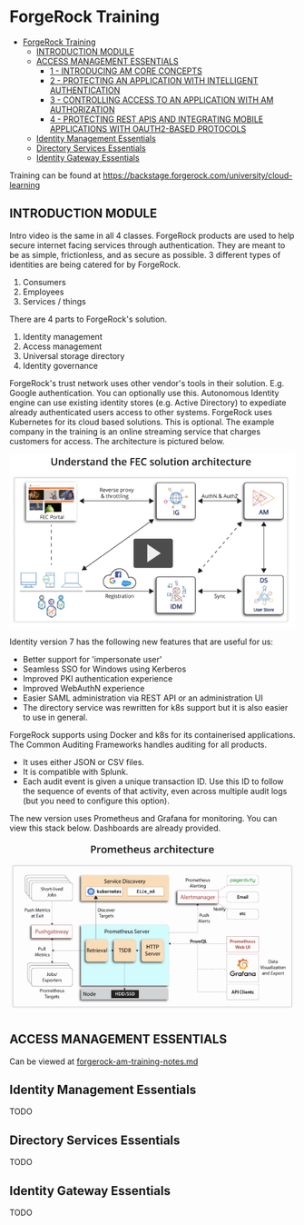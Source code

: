 # ForgeRock Training

- [ForgeRock Training](#forgerock-training)
  - [INTRODUCTION MODULE](#introduction-module)
  - [ACCESS MANAGEMENT ESSENTIALS](#access-management-essentials)
    - [1 - INTRODUCING AM CORE CONCEPTS](#1---introducing-am-core-concepts)
    - [2 - PROTECTING AN APPLICATION WITH INTELLIGENT AUTHENTICATION](#2---protecting-an-application-with-intelligent-authentication)
    - [3 - CONTROLLING ACCESS TO AN APPLICATION WITH AM AUTHORIZATION](#3---controlling-access-to-an-application-with-am-authorization)
    - [4 - PROTECTING REST APIS AND INTEGRATING MOBILE APPLICATIONS WITH OAUTH2-BASED PROTOCOLS](#4---protecting-rest-apis-and-integrating-mobile-applications-with-oauth2-based-protocols)
  - [Identity Management Essentials](#identity-management-essentials)
  - [Directory Services Essentials](#directory-services-essentials)
  - [Identity Gateway Essentials](#identity-gateway-essentials)

Training can be found at https://backstage.forgerock.com/university/cloud-learning

## INTRODUCTION MODULE

Intro video is the same in all 4 classes.
ForgeRock products are used to help secure internet facing services through authentication. They are meant to be as simple, frictionless, and as secure as possible.
3 different types of identities are being catered for by ForgeRock.
1. Consumers
2. Employees
3. Services / things

There are 4 parts to ForgeRock's solution.
1. Identity management
2. Access management
3. Universal storage directory
4. Identity governance

ForgeRock's trust network uses other vendor's tools in their solution. E.g. Google authentication. You can optionally use this.
Autonomous Identity engine can use existing identity stores (e.g. Active Directory) to expediate already authenticated users access to other systems.
ForgeRock uses Kubernetes for its cloud based solutions. This is optional.
The example company in the training is an online streaming service that charges customers for access. The architecture is pictured below.

![images/forgerock-example-company-architecture.png](images/forgerock-example-company-architecture.png)

Identity version 7 has the following new features that are useful for us:
* Better support for 'impersonate user'
* Seamless SSO for Windows using Kerberos
* Improved PKI authentication experience
* Improved WebAuthN experience
* Easier SAML administration via REST API or an administration UI
* The directory service was rewritten for k8s support but it is also easier to use in general.

ForgeRock supports using Docker and k8s for its containerised applications.
The Common Auditing Frameworks handles auditing for all products.
* It uses either JSON or CSV files.
* It is compatible with Splunk.
* Each audit event is given a unique transaction ID. Use this ID to follow the sequence of events of that activity, even across multiple audit logs (but you need to configure this option).

The new version uses Prometheus and Grafana for monitoring. You can view this stack below. Dashboards are already provided.

![images/prometheus-and-grafana-stack.png](images/prometheus-and-grafana-stack.png)

## ACCESS MANAGEMENT ESSENTIALS

Can be viewed at [forgerock-am-training-notes.md](forgerock-am-training-notes.md)

## Identity Management Essentials

TODO

## Directory Services Essentials

TODO

## Identity Gateway Essentials

TODO
